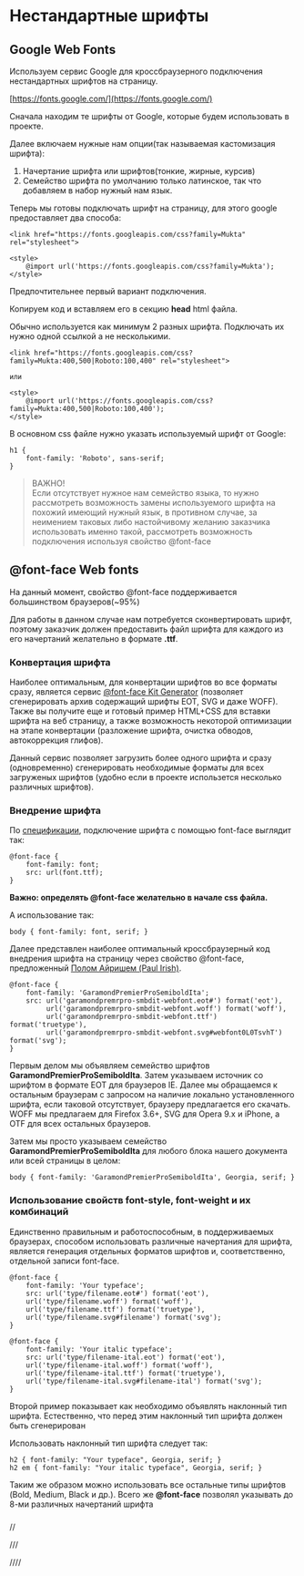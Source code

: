 # Нестандартные шрифты

## Google Web Fonts

Используем сервис Google для кроссбраузерного подключения нестандартных шрифтов на страницу.

[https://fonts.google.com/](https://fonts.google.com/)

Сначала находим те шрифты от Google, которые будем использовать в проекте.

Далее включаем нужные нам опции\(так называемая кастомизация шрифта\):

1. Начертание шрифта или шрифтов\(тонкие, жирные, курсив\)
2. Семейство шрифта по умолчанию только латинское, так что добавляем в набор нужный нам язык.

Теперь мы готовы подключать шрифт на страницу, для этого google предоставляет два способа:

```
<link href="https://fonts.googleapis.com/css?family=Mukta" rel="stylesheet">
```

```
<style>
    @import url('https://fonts.googleapis.com/css?family=Mukta');
</style>
```

Предпочтительнее первый вариант подключения.

Копируем код и вставляем его в секцию **head**  html файла.

Обычно используется как минимум 2 разных шрифта. Подключать их нужно одной ссылкой а не несколькими.

```
<link href="https://fonts.googleapis.com/css?family=Mukta:400,500|Roboto:100,400" rel="stylesheet">

или

<style>
    @import url('https://fonts.googleapis.com/css?family=Mukta:400,500|Roboto:100,400');
</style>
```

 В основном css файле нужно указать используемый шрифт от Google:

```
h1 {
    font-family: 'Roboto', sans-serif;
}
```

> ВАЖНО!  
> Если отсутствует нужное нам семейство языка, то нужно рассмотреть возможность замены используемого шрифта на похожий имеющий нужный язык, в противном случае, за неимением таковых либо настойчивому желанию заказчика использовать именно такой, рассмотреть возможность подключения используя  свойство @font-face



## @font-face Web fonts

 На данный момент, свойство @font-face поддерживается большинством браузеров\(~95%\)

Для работы в данном случае нам потребуется сконвертировать шрифт, поэтому заказчик должен предоставить файл шрифта для каждого из его начертаний желательно в формате **.ttf**.

### Конвертация шрифта 

Наиболее оптимальным, для конвертации шрифтов во все форматы сразу, является сервис [@font-face Kit Generator](http://www.fontsquirrel.com/fontface/generator) \(позволяет сгенерировать архив содержащий шрифты EOT, SVG и даже WOFF\). Также вы получите еще и готовый пример HTML+CSS для вставки шрифта на веб страницу, а также возможность некоторой оптимизации на этапе конвертации \(разложение шрифта, очистка обводов, автокоррекция глифов\).

 Данный сервис позволяет загрузить более одного шрифта и сразу \(одновременно\) сгенерировать необходимые форматы для всех загруженых шрифтов \(удобно если в проекте использется несколько различных шрифтов\).

### Внедрение шрифта

 По  [спецификации](http://www.w3.org/TR/css3-fonts/#the-font-face-rule), подключение шрифта с помощью font-face выглядит так:

```
@font-face {
    font-family: font;
    src: url(font.ttf);
}
```

**Важно: определять @font-face желательно в начале css файла.**

А использование так:

```
body { font-family: font, serif; }
```

 Далее представлен наиболее оптимальный кроссбраузерный код внедрения шрифта на страницу через свойство @font-face, предложенный [Полом Айришем \(Paul Irish\)](http://paulirish.com/2009/bulletproof-font-face-implementation-syntax/).

```
@font-face {
    font-family: 'GaramondPremierProSemiboldIta';
    src: url('garamondpremrpro-smbdit-webfont.eot#') format('eot'),
         url('garamondpremrpro-smbdit-webfont.woff') format('woff'),
         url('garamondpremrpro-smbdit-webfont.ttf') format('truetype'),
         url('garamondpremrpro-smbdit-webfont.svg#webfont0L0TsvhT') format('svg');
}
```

Первым делом мы объявляем семейство шрифтов **GaramondPremierProSemiboldIta**. Затем указываем источник со шрифтом в формате EOT для браузеров IE. Далее мы обращаемся к остальным браузерам с запросом на наличие локально установленного шрифта, если таковой отсутствует, браузеру предлагается его скачать.   
WOFF мы предлагаем для Firefox 3.6+, SVG для Opera 9.x и iPhone, а OTF для всех остальных браузеров.

Затем мы просто указываем семейство **GaramondPremierProSemiboldIta** для любого блока нашего документа или всей страницы в целом:

```
body { font-family: 'GaramondPremierProSemiboldIta', Georgia, serif; }
```

### Использование свойств font-style, font-weight и их комбинаций

 Единственно правильным и работоспособным, в поддерживаемых браузерах, способом использовать различные начертания для шрифта, является генерация отдельных форматов шрифтов и, соответственно, отдельной записи font-face.

```
@font-face {
    font-family: 'Your typeface';
    src: url('type/filename.eot#') format('eot'),
    url('type/filename.woff') format('woff'),
    url('type/filename.ttf') format('truetype'),
    url('type/filename.svg#filename') format('svg');
}
```

```
@font-face {
    font-family: 'Your italic typeface';
    src: url('type/filename-ital.eot') format('eot'),
    url('type/filename-ital.woff') format('woff'),
    url('type/filename-ital.ttf') format('truetype'),
    url('type/filename-ital.svg#filename-ital') format('svg');
}
```

 Второй пример показывает как необходимо объявлять наклонный тип шрифта. Естественно, что перед этим наклонный тип шрифта должен быть сгенерирован

 Использовать наклонный тип шрифта следует так:

```
h2 { font-family: "Your typeface", Georgia, serif; }
h2 em { font-family: "Your italic typeface", Georgia, serif; }
```

 Таким же образом можно использовать все остальные типы шрифтов \(Bold, Medium, Black и др.\). Всего же **@font-face** позволял указывать до 8-ми различных начертаний шрифта

### 

//

///

////

